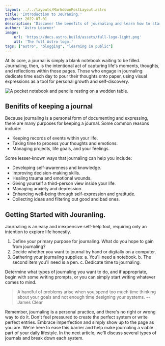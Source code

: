 ```yaml
---
layout: ../../layouts/MarkdownPostLayout.astro
title: 'Introduction to Jouraning.'
pubDate: 2022-07-01
description: "Discover the benefits of journaling and learn how to start your journaling journey, whether with pen and paper or on a computer. We'll help you gather your supplies and find time to journal in your busy day."
author: 'Astro Learner'
image:
    url: 'https://docs.astro.build/assets/full-logo-light.png'
    alt: 'The full Astro logo.'
tags: ["astro", "blogging", "learning in public"]
---
```


At its core, a journal is simply a blank notebook waiting to be filled. Journaling, then, is the intentional act of capturing life's moments, thoughts, and reflections within those pages. Those who engage in journaling dedicate time each day to pour their thoughts onto paper, using visual expressions as a tool for personal growth and self-discovery.

<img src="https://images.unsplash.com/photo-1516414447565-b14be0adf13e?q=80&w=2573&auto=format&fit=crop&ixlib=rb-4.0.3&ixid=M3wxMjA3fDB8MHxwaG90by1wYWdlfHx8fGVufDB8fHx8fA%3D%3D" 
     alt="A pocket notebook and pencile resting on a wodden table." 
     class="w-100 aspect-video rounded-lg" 
/>

## Benifits of keeping a journal

Because journaling is a personal form of documenting and expressing, there are many purposes for keeping a journal. Some common reasons include:

- Keeping records of events within your life.
- Taking time to process your thoughts and emotions.
- Managing projects, life goals, and your feelings.

Some lesser-known ways that journaling can help you include:

- Developing self-awareness and knowledge.
- Improving decision-making skills.
- Healing trauma and emotional wounds.
- Giving yourself a third-person view inside your life.
- Managing anxiety and depression.
- Enhancing well-being through self-expression and gratitude.
- Collecting ideas and filtering out good and bad ones.

## Getting Started with Jouranling. 

Journaling is an easy and inexpensive self-help tool, requiring only an intention to explore life honestly.

1. Define your primary purpose for journaling. What do you hope to gain from journaling?
2. Decide whether you want to journal by hand or digitally on a computer.
3. Gathering your journaling supplies:
   a. You'll need a notebook.
   b. The second item you'll need is a pen.
   c. Dedicate time to journaling.

Determine what types of journaling you want to do, and if appropriate, begin with some writing prompts, or you can simply start writing whatever comes to mind.


> A handful of problems arise when you spend too much time thinking about your goals and not enough time designing your systems. -- James Clear

Remember, journaling is a personal practice, and there's no right or wrong way to do it. Don't feel pressured to create the perfect system or write perfect entries. Embrace imperfection and simply show up to the page as you are. We're here to ease this barrier and help make journaling a viable part of your daily lifestyle. In the next article, we'll discuss several types of journals and break down each system.